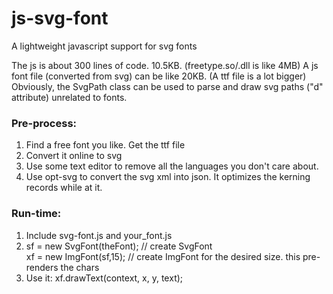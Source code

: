 # js-svg-font
A lightweight javascript support for svg fonts

The js is about 300 lines of code. 10.5KB. (freetype.so/.dll is like 4MB)
A js font file (converted from svg) can be like 20KB. (A ttf file is a lot bigger)
Obviously, the SvgPath class can be used to parse and draw svg paths ("d" attribute) unrelated to fonts.

### Pre-process:

1. Find a free font you like. Get the ttf file
2. Convert it online to svg
3. Use some text editor to remove all the languages you don't care about.
4. Use opt-svg to convert the svg xml into json. It optimizes the kerning records while at it.

### Run-time:

1. Include svg-font.js and your_font.js
2. sf = new SvgFont(theFont);   // create SvgFont<br/>
   xf = new ImgFont(sf,15);     // create ImgFont for the desired size. this pre-renders the chars
3. Use it: xf.drawText(context, x, y, text);


